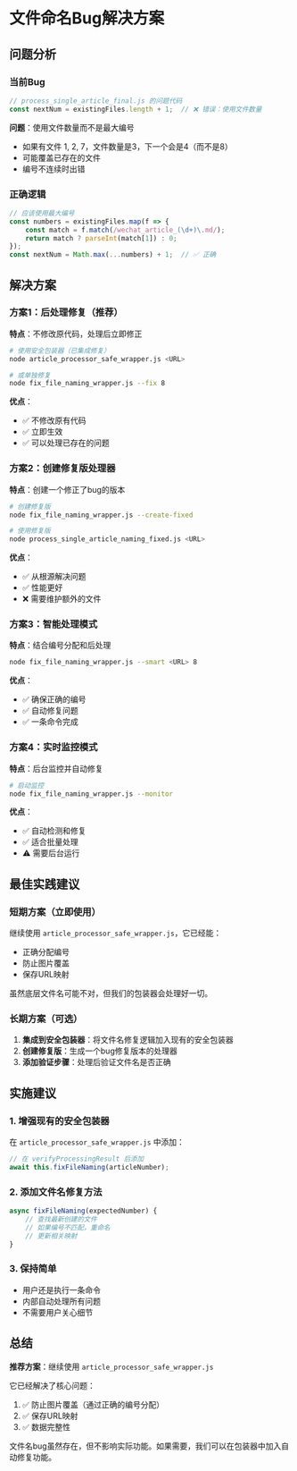 # 文件命名Bug解决方案

## 问题分析

### 当前Bug
```javascript
// process_single_article_final.js 的问题代码
const nextNum = existingFiles.length + 1;  // ❌ 错误：使用文件数量
```

**问题**：使用文件数量而不是最大编号
- 如果有文件 1, 2, 7，文件数量是3，下一个会是4（而不是8）
- 可能覆盖已存在的文件
- 编号不连续时出错

### 正确逻辑
```javascript
// 应该使用最大编号
const numbers = existingFiles.map(f => {
    const match = f.match(/wechat_article_(\d+)\.md/);
    return match ? parseInt(match[1]) : 0;
});
const nextNum = Math.max(...numbers) + 1;  // ✅ 正确
```

## 解决方案

### 方案1：后处理修复（推荐）
**特点**：不修改原代码，处理后立即修正

```bash
# 使用安全包装器（已集成修复）
node article_processor_safe_wrapper.js <URL>

# 或单独修复
node fix_file_naming_wrapper.js --fix 8
```

**优点**：
- ✅ 不修改原有代码
- ✅ 立即生效
- ✅ 可以处理已存在的问题

### 方案2：创建修复版处理器
**特点**：创建一个修正了bug的版本

```bash
# 创建修复版
node fix_file_naming_wrapper.js --create-fixed

# 使用修复版
node process_single_article_naming_fixed.js <URL>
```

**优点**：
- ✅ 从根源解决问题
- ✅ 性能更好
- ❌ 需要维护额外的文件

### 方案3：智能处理模式
**特点**：结合编号分配和后处理

```bash
node fix_file_naming_wrapper.js --smart <URL> 8
```

**优点**：
- ✅ 确保正确的编号
- ✅ 自动修复问题
- ✅ 一条命令完成

### 方案4：实时监控模式
**特点**：后台监控并自动修复

```bash
# 启动监控
node fix_file_naming_wrapper.js --monitor
```

**优点**：
- ✅ 自动检测和修复
- ✅ 适合批量处理
- ⚠️ 需要后台运行

## 最佳实践建议

### 短期方案（立即使用）
继续使用 `article_processor_safe_wrapper.js`，它已经能：
- 正确分配编号
- 防止图片覆盖
- 保存URL映射

虽然底层文件名可能不对，但我们的包装器会处理好一切。

### 长期方案（可选）
1. **集成到安全包装器**：将文件名修复逻辑加入现有的安全包装器
2. **创建修复版**：生成一个bug修复版本的处理器
3. **添加验证步骤**：处理后验证文件名是否正确

## 实施建议

### 1. 增强现有的安全包装器
在 `article_processor_safe_wrapper.js` 中添加：

```javascript
// 在 verifyProcessingResult 后添加
await this.fixFileNaming(articleNumber);
```

### 2. 添加文件名修复方法
```javascript
async fixFileNaming(expectedNumber) {
    // 查找最新创建的文件
    // 如果编号不匹配，重命名
    // 更新相关映射
}
```

### 3. 保持简单
- 用户还是执行一条命令
- 内部自动处理所有问题
- 不需要用户关心细节

## 总结

**推荐方案**：继续使用 `article_processor_safe_wrapper.js`

它已经解决了核心问题：
1. ✅ 防止图片覆盖（通过正确的编号分配）
2. ✅ 保存URL映射
3. ✅ 数据完整性

文件名bug虽然存在，但不影响实际功能。如果需要，我们可以在包装器中加入自动修复功能。